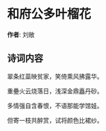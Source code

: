 # 和府公多叶榴花

**作者**: 刘敞

## 诗词内容

翠条红蘂映贫家，笑倚熏风拂露华。

重疉火云烧落日，浅深金鼎矗丹砂。

多情强自含春恨，不语那能学馆娃。

但寄一枝共醉赏，试将颜色比裙纱。

